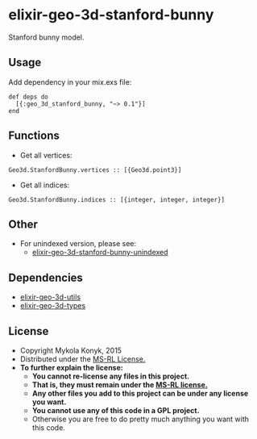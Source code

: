 # elixir-geo-3d-stanford-bunny

Stanford bunny model.

## Usage
Add dependency in your mix.exs file:
```
def deps do
  [{:geo_3d_stanford_bunny, "~> 0.1"}]
end
```

## Functions
* Get all vertices:
```
Geo3d.StanfordBunny.vertices :: [{Geo3d.point3}]
```
* Get all indices:
```
Geo3d.StanfordBunny.indices :: [{integer, integer, integer}]
```
## Other
* For unindexed version, please see:
  * [elixir-geo-3d-stanford-bunny-unindexed](https://github.com/ttvd/elixir-geo-3d-stanford-bunny-unindexed)


## Dependencies
* [elixir-geo-3d-utils](https://github.com/ttvd/elixir-geo-3d-utils)
* [elixir-geo-3d-types](https://github.com/ttvd/elixir-geo-3d-types)

## License

* Copyright Mykola Konyk, 2015
* Distributed under the [MS-RL License.](http://opensource.org/licenses/MS-RL)
* **To further explain the license:**
  * **You cannot re-license any files in this project.**
  * **That is, they must remain under the [MS-RL license.](http://opensource.org/licenses/MS-RL)**
  * **Any other files you add to this project can be under any license you want.**
  * **You cannot use any of this code in a GPL project.**
  * Otherwise you are free to do pretty much anything you want with this code.